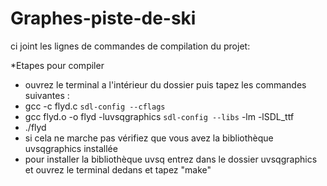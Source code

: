 # Graphes-piste-de-ski
ci joint les lignes de commandes de compilation du projet:

 *Etapes pour compiler
 * ouvrez le terminal a l'intérieur du dossier puis tapez les commandes suivantes :
 * gcc -c flyd.c  `sdl-config --cflags`
 * gcc flyd.o -o flyd -luvsqgraphics `sdl-config --libs` -lm -lSDL_ttf
 * ./flyd
 * si cela ne marche pas vérifiez que vous avez la bibliothèque uvsqgraphics installée
 * pour installer la bibliothèque uvsq entrez dans le dossier uvsqgraphics et ouvrez le terminal dedans et tapez "make"


 
